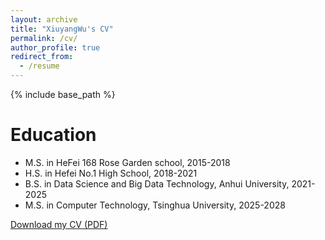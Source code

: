 ```yaml
---
layout: archive
title: "XiuyangWu's CV"
permalink: /cv/
author_profile: true
redirect_from:
  - /resume
---
```


{% include base_path %}

Education
======
* M.S. in HeFei 168 Rose Garden school, 2015-2018
* H.S. in Hefei No.1 High School, 2018-2021
* B.S. in Data Science and Big Data Technology, Anhui University, 2021-2025
* M.S. in Computer Technology, Tsinghua University, 2025-2028
<!-- * * Ph.D in Version Control Theory, GitHub University, 2018 (expected) -->

[Download my CV (PDF)](/files/XiuyangWu's_CV.pdf)
